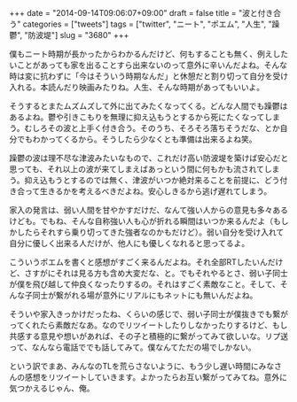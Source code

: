 +++
date = "2014-09-14T09:06:07+09:00"
draft = false
title = "波と付き合う"
categories = ["tweets"]
tags = ["twitter", "ニート", "ポエム", "人生", "躁鬱", "防波堤"]
slug = "3680"
+++

僕もニート時期が長かったからわかるんだけど、何もすることも無く、例えしたいことがあっても家を出ることすら出来ないのって意外に辛いんだよね。そんな時は変に抗わずに「今はそういう時期なんだ」と休憩だと割り切って自分を受け入れる。本読んだり映画みたりね。人生、そんな時期があってもいいよ。

そうするとまたムズムズして外に出てみたくなってくる。どんな人間でも躁鬱はあるよね。鬱や引きこもりを無理に抑え込もうとするから死にたくなってしまう。むしろその波と上手く付き合う。そのうち、そろそろ落ちそうだな、とか自分でもわかってくるから。そうしたら少なくとも準備は出来るよね笑。

躁鬱の波は理不尽な津波みたいなもので、これだけ高い防波堤を築けば安心だと思っても、それ以上の波が来てしまえばあっという間に何もかも流されてしまう。抑え込もうとするのでは無く、津波がいつか絶対来ることを前提に、どう付き合って生きるかを考えるべきだよね。安心しきるから逃げ遅れてしまう。

家入の発言は、弱い人間を甘やかすだけだ、なんて強い人からの意見も多々あるけども。でもね、そんな自称強い人も心が折れる瞬間はいつか来るんだよ（もしかしたらそれすら乗り切ってきた強者なのかもだけど）。弱い自分を受け入れて自分に優しく出来る人だけが、他人にも優しくなれると思ってるよ。

こういうポエムを書くと感想がすごく来るんだよね。それ全部RTしたいんだけど、さすがにそれは見る方も含め大変だな、と。でもそれやるとさ、弱い子同士が僕を飛び越して仲良くなったりするの。それはすごく素敵なこと。そして、そんな子同士が繋がれる場が意外にリアルにもネットにも無いんだよね。

そういや家入きっかけだったね、くらいの感じで、弱い子同士が僕抜きでも繋がってくれたら素敵だなあ。なのでリツイートしたりしなかったりするけど、もし共感する意見や想いがあれば、その子と積極的に繋がってみて欲しいな。リプ送って、なんなら電話ででも話してみて。僕なんてただの場でしかない。

という訳でまあ、みんなのTLを荒らさないように、もう少し遅い時間にみなさんの感想をリツイートしていきます。よかったらお互い繋がってみてね。意外に気つかえるじゃん、俺。

